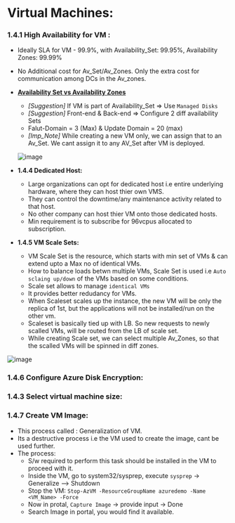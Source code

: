 # Virtual Machines:

### 1.4.1 High Availability for VM :
  * Ideally SLA for VM - 99.9%, with Availability_Set: 99.95%, Availability Zones: 99.99%
  * No Additional cost for Av_Set/Av_Zones. Only the extra cost for communication among DCs in the Av_zones.
  * [**Availability Set vs Availability Zones**](https://github.com/hmsvigle/Azure/tree/Az-303-My-Notes-V2/AZ-303/Edureka/Day-02#availability-set-vs-availability-zone)
    * *[Suggestion]* If VM is part of Availability_Set => Use `Managed Disks` 
    * *[Suggestion]* Front-end & Back-end => Configure 2 diff availability Sets 
    * Falut-Domain = 3 (Max) & Update Domain = 20 (max)
    * *[Imp_Note]* While creating a new VM only, we can assign that to an Av_Set. We cant assign it to any AV_Set after VM is deployed. 
    
    ![image](https://user-images.githubusercontent.com/24938159/118667406-a0672080-b811-11eb-83ff-1ecc262c605e.png)

  * **1.4.4 Dedicated Host:**
    * Large organizations can opt for dedicated host i.e entire underlying hardware, where they can host thier own VMS. 
    * They can control the downtime/any maintenance activity related to that host.
    * No other company can host thier VM onto those dedicated hosts.
    * Min requirement is to subscribe for 96vcpus allocated to subscription.

  * **1.4.5 VM Scale Sets:**
    * VM Scale Set is the resource, which starts with min set of VMs & can extend upto a Max no of identical VMs.
    * How to balance loads betwn multiple VMs, Scale Set is used i.e `Auto sclaing up/down` of the VMs based on some conditions.
    * Scale set allows to manage `identical VMs`
    * It provides better redudancy for VMs.
    * When Scaleset scales up the instance, the new VM will be only the replica of 1st, but the applications will not be installed/run on the other vm.
    * Scaleset is basically tied up with LB. So new requests to newly scalled VMs, will be routed from the LB of scale set.
    * While creating Scale set, we can select multiple Av_Zones, so that the scalled VMs will be spinned in diff zones.
    
   ![image](https://user-images.githubusercontent.com/24938159/118679964-f93bb680-b81b-11eb-80b9-fec1a5861a83.png)   

### 1.4.6 Configure Azure Disk Encryption:

### 1.4.3 Select virtual machine size:

### 1.4.7 Create VM Image:
  * This process called : Generalization of VM.
  * Its a destructive process i.e the VM used to create the image, cant be used further.
  * The process: 
    * S/w required to perform this task should be installed in the VM to proceed with it.
    * Inside the VM, go to system32/sysprep, execute `sysprep` -> Generalize --> Shutdown 
    * Stop the VM: `Stop-AzVM -ResourceGroupName azuredemo -Name <VM_Name> -Force`
    * Now in protal, `Capture Image` -> provide input -> Done
    * Search Image in portal, you would find it available.


